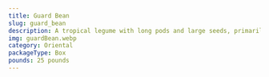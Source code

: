 ```yaml
---
title: Guard Bean
slug: guard_bean
description: A tropical legume with long pods and large seeds, primarily used as a cover crop to protect soil. Its nitrogen-fixing roots enhance soil fertility, while dense foliage prevents erosion and suppresses weeds. Though rarely consumed, young seeds are occasionally used in stews or as animal feed.
img: guardBean.webp
category: Oriental
packageType: Box
pounds: 25 pounds
---
```

